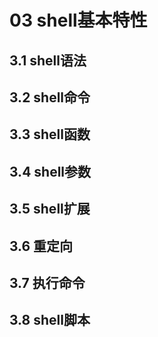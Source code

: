 03 shell基本特性
================

3.1 shell语法
-------------

3.2 shell命令
-------------

3.3 shell函数
-------------

3.4 shell参数
-------------

3.5 shell扩展
-------------

3.6 重定向
----------

3.7 执行命令
------------

3.8 shell脚本
-------------
